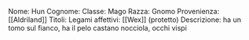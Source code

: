 
Nome: Hun
Cognome: 
Classe: Mago
Razza: Gnomo
Provenienza: [[Aldriland]]
Titoli: 
Legami affettivi: [[Wex]] (protetto)
Descrizione: ha un tomo sul fianco, ha il pelo castano nocciola, occhi vispi
